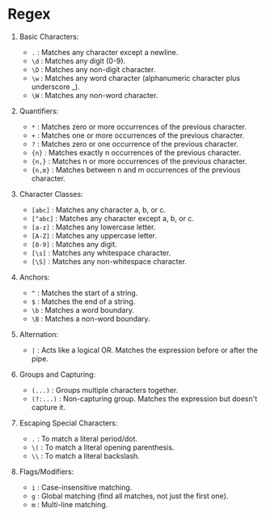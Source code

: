 # Regex

1. Basic Characters:

   - `.` : Matches any character except a newline.
   - `\d` : Matches any digit (0-9).
   - `\D` : Matches any non-digit character.
   - `\w` : Matches any word character (alphanumeric character plus underscore \_).
   - `\W` : Matches any non-word character.

2. Quantifiers:

   - `*` : Matches zero or more occurrences of the previous character.
   - `+` : Matches one or more occurrences of the previous character.
   - `?` : Matches zero or one occurrence of the previous character.
   - `{n}` : Matches exactly n occurrences of the previous character.
   - `{n,}` : Matches n or more occurrences of the previous character.
   - `{n,m}` : Matches between n and m occurrences of the previous character.

3. Character Classes:

   - `[abc]` : Matches any character a, b, or c.
   - `[^abc]` : Matches any character except a, b, or c.
   - `[a-z]` : Matches any lowercase letter.
   - `[A-Z]` : Matches any uppercase letter.
   - `[0-9]` : Matches any digit.
   - `[\s]` : Matches any whitespace character.
   - `[\S]` : Matches any non-whitespace character.

4. Anchors:

   - `^` : Matches the start of a string.
   - `$` : Matches the end of a string.
   - `\b` : Matches a word boundary.
   - `\B` : Matches a non-word boundary.

5. Alternation:

   - `|` : Acts like a logical OR. Matches the expression before or after the pipe.

6. Groups and Capturing:

   - `(...)` : Groups multiple characters together.
   - `(?:...)` : Non-capturing group. Matches the expression but doesn't capture it.

7. Escaping Special Characters:

   - `.` : To match a literal period/dot.
   - `\(` : To match a literal opening parenthesis.
   - `\\` : To match a literal backslash.

8. Flags/Modifiers:
   - `i` : Case-insensitive matching.
   - `g` : Global matching (find all matches, not just the first one).
   - `m` : Multi-line matching.
